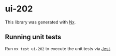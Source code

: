 # ui-202

This library was generated with [Nx](https://nx.dev).

## Running unit tests

Run `nx test ui-202` to execute the unit tests via [Jest](https://jestjs.io).
